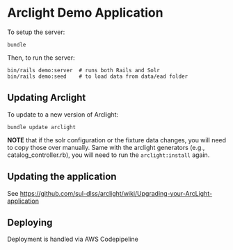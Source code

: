 # Arclight Demo Application

To setup the server:

```
bundle
```

Then, to run the server:

```
bin/rails demo:server  # runs both Rails and Solr
bin/rails demo:seed    # to load data from data/ead folder
```

## Updating Arclight

To update to a new version of Arclight:

```
bundle update arclight
```

**NOTE** that if the solr configuration or the fixture data changes, you will need to copy those over manually. Same with the arclight generators (e.g., catalog_controller.rb), you will need to run the `arclight:install` again.

## Updating the application

See https://github.com/sul-dlss/arclight/wiki/Upgrading-your-ArcLight-application

## Deploying
Deployment is handled via AWS Codepipeline
